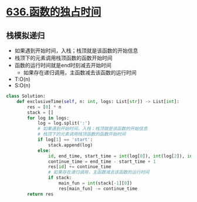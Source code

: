 # [636.函数的独占时间](https://leetcode-cn.com/problems/exclusive-time-of-functions/)

## 栈模拟递归
+  如果遇到开始时间，入栈；栈顶就是该函数的开始信息
+  栈顶下的元素调用栈顶函数的函数开始时间
+  函数的运行时间就是end时刻减去开始时间
	+  如果存在递归调用，主函数减去该函数的运行时间
+ T:O(n)
+ S:O(n)

``` python
class Solution:
    def exclusiveTime(self, n: int, logs: List[str]) -> List[int]:
        res = [0] * n
        stack = []
        for log in logs:
            log = log.split(':')
            # 如果遇到开始时间，入栈；栈顶就是该函数的开始信息
            # 栈顶下的元素调用栈顶函数的函数开始时间
            if log[1] == 'start':
                stack.append(log)
            else:
                id, end_time, start_time = int(log[0]), int(log[2]), int(stack.pop()[2])
                continue_time = end_time - start_time + 1
                res[id] += continue_time
                # 如果存在递归调用，主函数减去该函数的运行时间
                if stack:
                    main_fun = int(stack[-1][0])
                    res[main_fun] -= continue_time
        return res
```